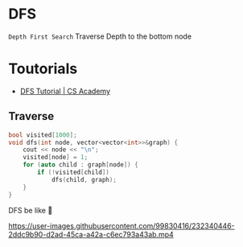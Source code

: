 # DFS 
`Depth First Search` Traverse Depth to the bottom node
# Toutorials
- [DFS  Tutorial | CS Academy](https://csacademy.com/lesson/depth_first_search)
## Traverse
```cpp
bool visited[1000];
void dfs(int node, vector<vector<int>>&graph) {
    cout << node << "\n";
    visited[node] = 1;
    for (auto child : graph[node]) {
        if (!visited[child])
            dfs(child, graph);
    }
} 
``` 
DFS be like 🤣

https://user-images.githubusercontent.com/99830416/232340446-2ddc9b90-d2ad-45ca-a42a-c6ec793a43ab.mp4
